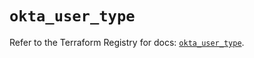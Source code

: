 # `okta_user_type`

Refer to the Terraform Registry for docs: [`okta_user_type`](https://registry.terraform.io/providers/okta/okta/4.20.0/docs/resources/user_type).
